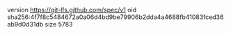 version https://git-lfs.github.com/spec/v1
oid sha256:4f7f8c5484672a0a06d4bd9be79906b2dda4a4688fb41083fced36ab9d0d31db
size 5783
